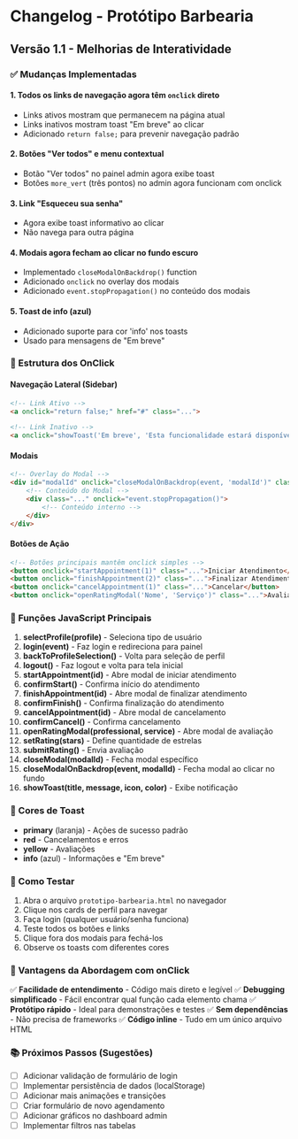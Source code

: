 # Changelog - Protótipo Barbearia

## Versão 1.1 - Melhorias de Interatividade

### ✅ Mudanças Implementadas

#### 1. **Todos os links de navegação agora têm `onclick` direto**
   - Links ativos mostram que permanecem na página atual
   - Links inativos mostram toast "Em breve" ao clicar
   - Adicionado `return false;` para prevenir navegação padrão

#### 2. **Botões "Ver todos" e menu contextual**
   - Botão "Ver todos" no painel admin agora exibe toast
   - Botões `more_vert` (três pontos) no admin agora funcionam com onclick

#### 3. **Link "Esqueceu sua senha"**
   - Agora exibe toast informativo ao clicar
   - Não navega para outra página

#### 4. **Modais agora fecham ao clicar no fundo escuro**
   - Implementado `closeModalOnBackdrop()` function
   - Adicionado `onclick` no overlay dos modais
   - Adicionado `event.stopPropagation()` no conteúdo dos modais

#### 5. **Toast de info (azul)**
   - Adicionado suporte para cor 'info' nos toasts
   - Usado para mensagens de "Em breve"

### 📝 Estrutura dos OnClick

#### Navegação Lateral (Sidebar)
```html
<!-- Link Ativo -->
<a onclick="return false;" href="#" class="...">

<!-- Link Inativo -->
<a onclick="showToast('Em breve', 'Esta funcionalidade estará disponível em breve.', 'info'); return false;" href="#" class="...">
```

#### Modais
```html
<!-- Overlay do Modal -->
<div id="modalId" onclick="closeModalOnBackdrop(event, 'modalId')" class="...">
    <!-- Conteúdo do Modal -->
    <div class="..." onclick="event.stopPropagation()">
        <!-- Conteúdo interno -->
    </div>
</div>
```

#### Botões de Ação
```html
<!-- Botões principais mantêm onclick simples -->
<button onclick="startAppointment(1)" class="...">Iniciar Atendimento</button>
<button onclick="finishAppointment(2)" class="...">Finalizar Atendimento</button>
<button onclick="cancelAppointment(1)" class="...">Cancelar</button>
<button onclick="openRatingModal('Nome', 'Serviço')" class="...">Avaliar Profissional</button>
```

### 🎯 Funções JavaScript Principais

1. **selectProfile(profile)** - Seleciona tipo de usuário
2. **login(event)** - Faz login e redireciona para painel
3. **backToProfileSelection()** - Volta para seleção de perfil
4. **logout()** - Faz logout e volta para tela inicial
5. **startAppointment(id)** - Abre modal de iniciar atendimento
6. **confirmStart()** - Confirma início do atendimento
7. **finishAppointment(id)** - Abre modal de finalizar atendimento
8. **confirmFinish()** - Confirma finalização do atendimento
9. **cancelAppointment(id)** - Abre modal de cancelamento
10. **confirmCancel()** - Confirma cancelamento
11. **openRatingModal(professional, service)** - Abre modal de avaliação
12. **setRating(stars)** - Define quantidade de estrelas
13. **submitRating()** - Envia avaliação
14. **closeModal(modalId)** - Fecha modal específico
15. **closeModalOnBackdrop(event, modalId)** - Fecha modal ao clicar no fundo
16. **showToast(title, message, icon, color)** - Exibe notificação

### 🎨 Cores de Toast

- **primary** (laranja) - Ações de sucesso padrão
- **red** - Cancelamentos e erros
- **yellow** - Avaliações
- **info** (azul) - Informações e "Em breve"

### 📱 Como Testar

1. Abra o arquivo `prototipo-barbearia.html` no navegador
2. Clique nos cards de perfil para navegar
3. Faça login (qualquer usuário/senha funciona)
4. Teste todos os botões e links
5. Clique fora dos modais para fechá-los
6. Observe os toasts com diferentes cores

### 🔧 Vantagens da Abordagem com onClick

✅ **Facilidade de entendimento** - Código mais direto e legível
✅ **Debugging simplificado** - Fácil encontrar qual função cada elemento chama
✅ **Protótipo rápido** - Ideal para demonstrações e testes
✅ **Sem dependências** - Não precisa de frameworks
✅ **Código inline** - Tudo em um único arquivo HTML

### 📚 Próximos Passos (Sugestões)

- [ ] Adicionar validação de formulário de login
- [ ] Implementar persistência de dados (localStorage)
- [ ] Adicionar mais animações e transições
- [ ] Criar formulário de novo agendamento
- [ ] Adicionar gráficos no dashboard admin
- [ ] Implementar filtros nas tabelas
